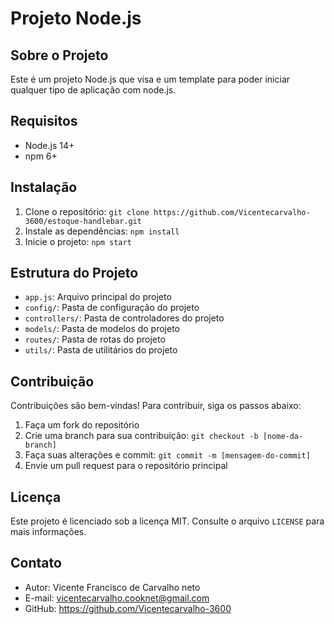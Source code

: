 # Projeto Node.js

## Sobre o Projeto

Este é um projeto Node.js que visa e um template para poder iniciar qualquer tipo de aplicação com node.js.

## Requisitos

- Node.js 14+
- npm 6+

## Instalação

1. Clone o repositório: `git clone https://github.com/Vicentecarvalho-3600/estoque-handlebar.git`
2. Instale as dependências: `npm install`
3. Inicie o projeto: `npm start`

## Estrutura do Projeto

- `app.js`: Arquivo principal do projeto
- `config/`: Pasta de configuração do projeto
- `controllers/`: Pasta de controladores do projeto
- `models/`: Pasta de modelos do projeto
- `routes/`: Pasta de rotas do projeto
- `utils/`: Pasta de utilitários do projeto

## Contribuição

Contribuições são bem-vindas! Para contribuir, siga os passos abaixo:

1. Faça um fork do repositório
2. Crie uma branch para sua contribuição: `git checkout -b [nome-da-branch]`
3. Faça suas alterações e commit: `git commit -m [mensagem-do-commit]`
4. Envie um pull request para o repositório principal

## Licença

Este projeto é licenciado sob a licença MIT. Consulte o arquivo `LICENSE` para mais informações.

## Contato

- Autor: Vicente Francisco de Carvalho neto
- E-mail: vicentecarvalho.cooknet@gmail.com
- GitHub: https://github.com/Vicentecarvalho-3600
